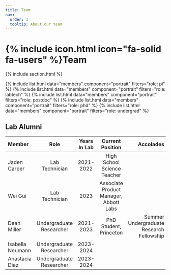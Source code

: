 ```yaml
---
title: Team
nav:
  order: 3
  tooltip: About our team
---
```


# {% include icon.html icon="fa-solid fa-users" %}Team

{% include section.html %}


{% include list.html data="members" component="portrait" filters="role: pi" %}
{% include list.html data="members" component="portrait" filters="role: labtech" %}
{% include list.html data="members" component="portrait" filters="role: postdoc" %}
{% include list.html data="members" component="portrait" filters="role: phd" %}
{% include list.html data="members" component="portrait" filters="role: undergrad" %}



## Lab Alumni

| Member | Role | Years In Lab | Current Position | Accolades |
| :---- | :----: |  :----: | :----: |  ----: |
| Jaden Carper  |  Lab Technician   |  2021-2022   |  High School Science Teacher | |
| Wei Gui  |  Lab Technician   |  2023   |  Associate Product Manager, Abbott Labs | |
| Dean Miller  |   Undergraduate Researcher   |  2021-2023   | PhD Student, Princeton | Summer Undergraduate Research Fellowship |
| Isabella Neumann  |   Undergraduate Researcher |  2023-2024  |  |  |
| Anastacia Diaz   | Undergraduate Researcher   |   2023-2024   |   |   |
